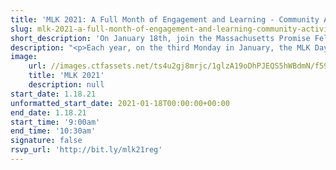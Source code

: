 ```yaml
---
title: 'MLK 2021: A Full Month of Engagement and Learning - Community Activism & The Opioid Crisis'
slug: mlk-2021-a-full-month-of-engagement-and-learning-community-activism-and-the
short_description: 'On January 18th, join the Massachusetts Promise Fellowship and City and Community Engagement at Northeastern for a virtual panel discussion at 9 am on opioid intervention and prevention followed by a harm reduction training led by Victoria Programs. '
description: "<p>Each year, on the third Monday in January, the MLK Day of Service is observed as a &quot;day on, not a day off&quot; in the AmeriCorps community. January 18, 2021 marks the 26th anniversary of the day of service. MLK Day is intended to empower individuals, strengthen communities, bridge barriers, create solutions to social problems, and move us closer to Dr. King's vision of a &quot;Beloved Community.&quot;\nOn January 18th, join the Massachusetts Promise Fellowship and City and Community\nEngagement at Northeastern University for a virtual panel discussion at 9am on opioid\nintervention and prevention followed by a harm reduction training at 10:30 am led by\nVictoria Programs. Learn more about our amazing panelists and moderator by visiting\n<a href=\"http://bit.ly/mlkpanelists21\" title=\"\">http://bit.ly/mlkpanelists21</a>. </p><p>\nRegistration is REQUIRED for the event. For questions, contact Alys&eacute; Bigger at a.bigger@northeastern.edu.</p>"
image:
    url: //images.ctfassets.net/ts4u2gj8mrjc/1glzA19oDhPJEQS5hWBdmN/f595c9c0489d5f80714b23149573acdb/19874b41b26128f7d3d7a2948552f6edcfaf049e08ed79aab8955d3da152ad16d.png
    title: 'MLK 2021'
    description: null
start_date: 1.18.21
unformatted_start_date: 2021-01-18T00:00:00+00:00
end_date: 1.18.21
start_time: '9:00am'
end_time: '10:30am'
signature: false
rsvp_url: 'http://bit.ly/mlk21reg'
---
```

